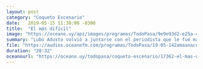 ```yaml
---
layout: post
category: "Coqueto Escenario"
date:   2019-05-15 11:30:00 -0300
title:  "El más difícil"
image: "https://oceano.uy/api/images/programas/TodoPasa/9e9e93d2-e25a-4828-856b-da5d82b19699.jpg"
summary: "Lubo Adusto volvió a juntarse con el periodista que le fue más difícil trabajar. Le tiró noticias insólitas, le pidió anécdotas y opinión; y lo puso incómodo con un pomposo ping pong."
file: "https://audios.oceanofm.com/programas/TodoPasa/19-05-142amaanaconMartinRodriguezCoquetoescenario.mp3"
duration: "28:32"
oceanourl: "https://oceano.uy/todopasa/coqueto-escenario/17362-el-mas-dificil"
---
```

  
